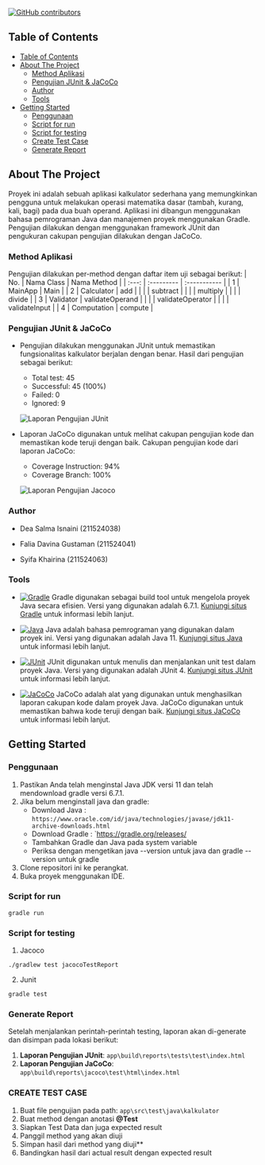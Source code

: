 <a name="readme-top"></a>

[![GitHub contributors](https://img.shields.io/github/contributors/deasalmaisnaini/KalkulatorTesting.svg)](https://github.com/deasalmaisnaini/KalkulatorTesting/graphs/contributors)


<!-- TABLE OF CONTENTS -->
## Table of Contents
- [Table of Contents](#table-of-contents)
- [About The Project](#about-the-project)
  - [Method Aplikasi](#method-aplikasi)
  - [Pengujian JUnit \& JaCoCo](#pengujian-junit--jacoco)
  - [Author](#author)
  - [Tools](#tools)
- [Getting Started](#getting-started)
  - [Penggunaan](#penggunaan)
  - [Script for run](#script-for-run)
  - [Script for testing](#script-for-testing)
  - [Create Test Case](#create-test-case)
  - [Generate Report](#generate-report)

<!-- ABOUT THE PROJECT -->
## About The Project
Proyek ini adalah sebuah aplikasi kalkulator sederhana yang memungkinkan pengguna untuk melakukan operasi matematika dasar (tambah, kurang, kali, bagi) pada dua buah operand. Aplikasi ini dibangun menggunakan bahasa pemrograman Java dan manajemen proyek menggunakan Gradle. Pengujian dilakukan dengan menggunakan framework JUnit dan pengukuran cakupan pengujian dilakukan dengan JaCoCo.

### Method Aplikasi
Pengujian dilakukan per-method dengan daftar item uji sebagai berikut:
| No. | Nama Class | Nama Method |
| :---: | :--------- | :----------- |
| 1 | MainApp | Main |
| 2 | Calculator | add |
|   |         | subtract |
|   |         | multiply |
|   |         | divide |
| 3 | Validator | validateOperand |
|   |         | validateOperator |
|   |         | validateInput |
| 4 | Computation | compute |

### Pengujian JUnit & JaCoCo
- Pengujian dilakukan menggunakan JUnit untuk memastikan fungsionalitas kalkulator berjalan dengan benar. Hasil dari pengujian sebagai berikut:
  - Total test: 45
  - Successful: 45 (100%)
  - Failed: 0
  - Ignored: 9
  
  ![Laporan Pengujian JUnit](https://drive.google.com/uc?id=1n6vS36-tmDaNDwdzbOxkf7sq22NZzwye)

- Laporan JaCoCo digunakan untuk melihat cakupan pengujian kode dan memastikan kode teruji dengan baik. Cakupan pengujian kode dari laporan JaCoCo:
  - Coverage Instruction: 94%
  - Coverage Branch: 100%
  
  ![Laporan Pengujian Jacoco](https://drive.google.com/uc?id=1rNm1Tivz8q4NPLf6NH_0ySo4Hu3Ik53s)

  
### Author
- Dea Salma Isnaini (211524038)
  
- Falia Davina Gustaman (211524041)
  
- Syifa Khairina (211524063)

### Tools
* [![Gradle](https://img.shields.io/badge/Gradle-6.7.1-blue)](https://gradle.org/)
  Gradle digunakan sebagai build tool untuk mengelola proyek Java secara efisien. Versi yang digunakan adalah 6.7.1. [Kunjungi situs Gradle](https://gradle.org/) untuk informasi lebih lanjut.

* [![Java](https://img.shields.io/badge/Java-11-red)](https://www.java.com/)
  Java adalah bahasa pemrograman yang digunakan dalam proyek ini. Versi yang digunakan adalah Java 11. [Kunjungi situs Java](https://www.java.com/) untuk informasi lebih lanjut.

* [![JUnit](https://img.shields.io/badge/JUnit-4-green)](https://junit.org/)
  JUnit digunakan untuk menulis dan menjalankan unit test dalam proyek Java. Versi yang digunakan adalah JUnit 4. [Kunjungi situs JUnit](https://junit.org/) untuk informasi lebih lanjut.

* [![JaCoCo](https://img.shields.io/badge/JaCoCo-coverage-lightgrey)](https://www.jacoco.org/)
  JaCoCo adalah alat yang digunakan untuk menghasilkan laporan cakupan kode dalam proyek Java. JaCoCo digunakan untuk memastikan bahwa kode teruji dengan baik. [Kunjungi situs JaCoCo](https://www.jacoco.org/) untuk informasi lebih lanjut.


## Getting Started 
### Penggunaan
1. Pastikan Anda telah menginstal Java JDK versi 11 dan telah mendownload gradle versi 6.7.1.
2. Jika belum menginstall java dan gradle:
   -  Download Java : `https://www.oracle.com/id/java/technologies/javase/jdk11-archive-downloads.html`
   -  Download Gradle : `https://gradle.org/releases/
   -  Tambahkan Gradle dan Java pada system variable
   -  Periksa dengan mengetikan java --version untuk java dan gradle --version untuk gradle
4. Clone repositori ini ke perangkat.
5. Buka proyek menggunakan IDE.
   
### Script for run
```
gradle run
```

### Script for testing
1. Jacoco
```
./gradlew test jacocoTestReport
```
   
2. Junit
```
gradle test
```

### Generate Report
Setelah menjalankan perintah-perintah testing, laporan akan di-generate dan disimpan pada lokasi berikut:

1. **Laporan Pengujian JUnit**: `app\build\reports\tests\test\index.html`
2. **Laporan Pengujian JaCoCo**: `app\build\reports\jacoco\test\html\index.html`

### CREATE TEST CASE
1. Buat file pengujian pada path: `app\src\test\java\kalkulator`
2. Buat method dengan anotasi **@Test**
3. Siapkan Test Data dan juga expected result
4. Panggil method yang akan diuji
5. Simpan hasil dari method yang diuji**
6. Bandingkan hasil dari actual result dengan expected result

